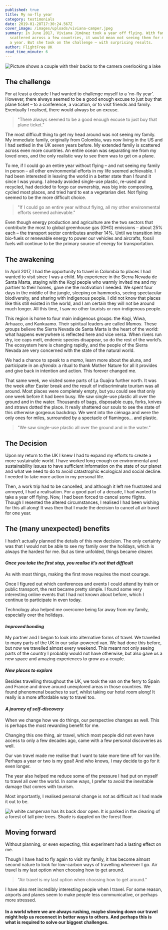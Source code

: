 ```yaml
---
published: true
title: My no-fly year
category: testimonials
date: 2019-01-28T17:30:24.567Z
cover_image: /images/uploads/viviana-camper.jpeg
summary: In June 2017, Viviana Jiménez took a year off flying. With family
  scattered across a few countries, it would mean not seeing them for more than
  a year. But she took on the challenge – with surprising results.
author: FlightFree UK
read_time_minute: 6
---
```

![Picture shows a couple with their backs to the camera overlooking a lake](/images/uploads/megan-byers-unsplash-lake.jpg "Photo credit: Megan Byers (Source: Unsplash)")

## **The challenge**

For at least a decade I had wanted to challenge myself to a ‘no-fly year’. However, there always seemed to be a good enough excuse to just buy that plane ticket – to a conference, a vacation, or to visit friends and family. Eventually I realised, there would always be an excuse. 

> "There always seemed to be a good enough excuse to just buy that plane ticket."

The most difficult thing to get my head around was not seeing my family. My immediate family, originally from Colombia, was now living in the US and I had settled in the UK seven years before. My extended family is scattered across even more countries. An entire ocean was separating me from my loved ones, and the only realistic way to see them was to get on a plane. 

To me, if I could go an entire year without flying – and not seeing my family in person – all other environmental efforts in my life seemed achievable. I had been interested in leaving the world in a better state than I found it since I was young. I already avoided single-use plastic, re-used and recycled, had decided to forgo car ownership, was big into composting, cycled most places, and tried hard to eat a vegetarian diet. Not flying seemed to be the more difficult choice. 

> "If I could go an entire year without flying, all my other environmental efforts seemed achievable."

Even though energy production and agriculture are the two sectors that contribute the most to global greenhouse gas (GHG) emissions – about 25% each – the transport sector contributes another 14%. Until we transition into bio-fuels or renewable energy to power our vehicles and aircrafts, fossil fuels will continue to be the primary source of energy for transportation. 

## **The awakening**

In April 2017, I had the opportunity to travel in Colombia to places I had wanted to visit since I was a child. My experience in the Sierra Nevada de Santa Marta, staying with the Kogi people who warmly invited me and my partner to their homes, gave me the motivation I needed. We spent four days in the middle of the jungle, sleeping on hammocks, seeing spectacular biodiversity, and sharing with indigenous people. I did not know that places like this still existed in the world, and I am certain they will not be around much longer. All this time, I saw no other tourists or non-indigenous people. 

This region is home to four main indigenous groups: the Kogi, Wiwa, Arhuaco, and Kankuamo. Their spiritual leaders are called *Mamos.* These groups believe the Sierra Nevada de Santa Marta is the heart of the world: what happens everywhere is reflected here and vice versa. When rivers run dry, ice caps melt, endemic species disappear, so do the rest of the world’s. The ecosystem here is changing rapidly, and the people of the Sierra Nevada are very concerned with the state of the natural world. 

We had a chance to speak to a *mamo,* learn more about the aluna, and participate in an *ofrenda*: a ritual to thank Mother Nature for all it provides and give back in intention and action. This forever changed me. 

That same week, we visited some parts of La Guajira further north. It was the week after Easter break and the result of indiscriminate tourism was all around. Most places were completely empty, but you could see that only one week before it had been busy. We saw single-use plastic all over the ground and in the water. Thousands of bags, disposable cups, forks, knives and straws dotted the place. It really shattered our souls to see the state of this otherwise gorgeous backdrop. We went into the ciénaga and were the only ones for miles, surrounded by a spectacle of flamingos… and plastic.

> "We saw single-use plastic all over the ground and in the water."

## **The Decision**

Upon my return to the UK I knew I had to expand my efforts to create a more sustainable world. I have worked long enough on environmental and sustainability issues to have sufficient information on the state of our planet and what we need to do to avoid catastrophic ecological and social decline. I needed to take more action in my personal life.

Then, a work trip had to be cancelled, and although it left me frustrated and annoyed, I had a realisation. For a good part of a decade, I had wanted to take a year off flying. Now, I had been forced to cancel some flights. Though I resented the altered circumstances, I realised I had been wishing for this all along! It was then that I made the decision to cancel all air travel for one year. 

## **The (many unexpected) benefits**

I hadn’t actually planned the details of this new decision. The only certainty was that I would not be able to see my family over the holidays, which is always the hardest for me. But as time unfolded, things became clearer. 

#### *Once you take the first step, you realise it’s not that difficult*

As with most things, making the first move requires the most courage. 

Once I figured out which conferences and events I could attend by train or public transport, the rest became pretty simple. I found some very interesting online events that I had not known about before, which I continue to participate in even today. 

Technology also helped me overcome being far away from my family, especially over the holidays.  

#### *Improved bonding*

My partner and I began to look into alternative forms of travel. We travelled to many parts of the UK in our solar-powered van. We had done this before, but now we travelled almost every weekend. This meant not only seeing parts of the country I probably would not have otherwise, but also gave us a new space and amazing experiences to grow as a couple. 

#### *New places to explore*

Besides travelling throughout the UK, we took the van on the ferry to Spain and France and drove around unexplored areas in those countries. We found phenomenal beaches to surf, whilst taking our hotel room along! It really is a more affordable way to travel too.

#### *A journey of self-discovery*

When we change how we do things, our perspective changes as well. This is perhaps the most rewarding benefit for me. 

Changing this one thing, air travel, which most people did not even have access to only a few decades ago, came with a few personal discoveries as well.

Our van travel made me realise that I want to take more time off for van life. Perhaps a year or two is my goal! And who knows, I may decide to go for it even longer.

The year also helped me reduce some of the pressure I had put on myself to travel all over the world. In some ways, I prefer to avoid the inevitable damage that comes with tourism. 

Most importantly, I realised personal change is not as difficult as I had made it out to be. 

![A white campervan has its back door open. It is parked in the clearing of a forest of tall pine trees. Shade is dappled on the forest floor.](/images/uploads/viviana-camper.jpeg "Viviana's solar-powered van ")

## **Moving forward**

Without planning, or even expecting, this experiment had a lasting effect on me. 

Though I have had to fly again to visit my family, it has become almost second nature to look for low-carbon ways of travelling wherever I go. Air travel is my last option when choosing how to get around. 

> "Air travel is my last option when choosing how to get around." 

I have also met incredibly interesting people when I travel. For some reason, airports and planes seem to make people less communicative, or perhaps more stressed. 

#### In a world where we are always rushing, maybe slowing down our travel might help us reconnect in better ways to others. And perhaps this is what is required to solve our biggest challenges.
